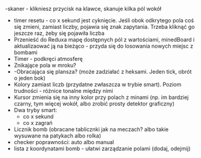 -skaner - klikniesz przycisk na klawce, skanuje kilka pól wokół
- timer resetu - co x sekund jest cyknięcie. Jeśli obok odkrytego pola coś się zmieni, zamiast liczby, pojawia się znak zapytania. Trzeba kliknąć go jeszcze raz, żeby się pojawiła liczba
- Przenieść do Reduxa mapę dostępnych pól z wartościami, minedBoard i aktualizaować ją na bieżąco - przyda się do losowania nowych miejsc z bombami
- Timer - podkręci atmosferę
- Znikające pola w mroku?
- -Obracająca się plansza? (może zadziałać z heksami. Jeden tick, obrót o jeden bok)
- Kolory zamiast liczb (przydatne zwłaszcza w trybie smart). Poziom trudności - różnice tonalne między nimi
- Kursor zmienia się na inny kolor przy polach z minami (np. im bardziej czarny, tym więcej wokół, albo zrobić prosty detektor graficzny)
- Dwa tryby smart:
  - co x sekund
  - co x zagrań
- Licznik bomb (obracane tablicznki jak na meczach? albo takie wysuwane na patykach albo rolka)
- checker poprawności: auto albo manual
- lista z koordynatami bomb - ułatwi zarządzanie polami (dodaj, odejmij)